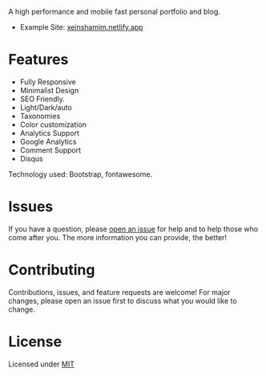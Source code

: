 A high performance and mobile fast personal portfolio and blog.

- Example Site: [xeinshamim.netlify.app](https://xeinshamim.netlify.app)

# Features
- Fully Responsive
- Minimalist Design
- SEO Friendly.
- Light/Dark/auto
- Taxonomies
- Color customization
- Analytics Support 
- Google Analytics
- Comment Support
- Disqus

Technology used: Bootstrap, fontawesome.
# Issues

If you have a question, please [open an issue](https://github.com/xeinshamim/muhammadshamim.com/issues) for help and to help those who come after you. The more information you can provide, the better!

# Contributing

Contributions, issues, and feature requests are welcome! For major changes, please open an issue first to discuss what you would like to change.

# License

Licensed under [MIT](LICENSE)

